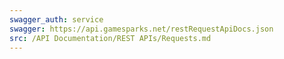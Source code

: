 ```yaml
---
swagger_auth: service
swagger: https://api.gamesparks.net/restRequestApiDocs.json
src: /API Documentation/REST APIs/Requests.md
---
```

